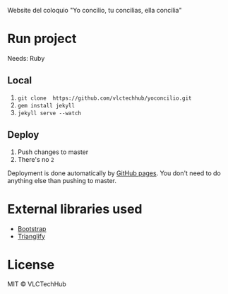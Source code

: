 Website del coloquio "Yo concilio, tu concilias, ella concilia"

# Run project

Needs: Ruby

## Local

1. `git clone  https://github.com/vlctechhub/yoconcilio.git`
2. `gem install jekyll`
3. `jekyll serve --watch`

## Deploy

1. Push changes to master
2. There's no `2`

Deployment is done automatically by [GitHub pages](https://pages.github.com/). You don't need to do anything else than pushing to master.

# External libraries used

- [Bootstrap](https://getbootstrap.com/docs/3.3/)
- [Trianglify](http://qrohlf.com/trianglify/)

# License

MIT © VLCTechHub
